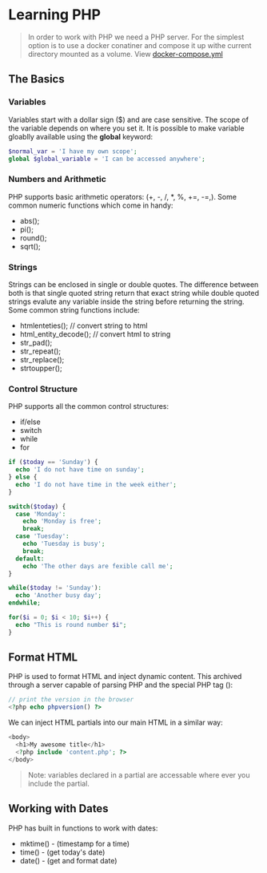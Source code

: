# Learning PHP

> In order to work with PHP we need a PHP server. For the simplest option is to
> use a docker conatiner and compose it up withe current directory mounted as
> a volume. View [docker-compose.yml](docker-compose.yml)

## The Basics

### Variables

Variables start with a dollar sign ($) and are case sensitive. The scope of the
variable depends on where you set it. It is possible to make variable gloablly
available using the **global** keyword:

```php
$normal_var = 'I have my own scope';
global $global_variable = 'I can be accessed anywhere';
```

### Numbers and Arithmetic

PHP supports basic arithmetic operators: (+, -, /, *, %, +=, -=,).
Some common numeric functions which come in handy:

- abs();
- pi();
- round();
- sqrt();

### Strings

Strings can be enclosed in single or double quotes. The difference between both
is that single quoted string return that exact string while double quoted
strings evalute any variable inside the string before returning the string.
Some common string functions include:

- htmlenteties(); // convert string to html
- html_entity_decode(); // convert html to string
- str_pad();
- str_repeat();
- str_replace();
- strtoupper();

### Control Structure

PHP supports all the common control structures:

- if/else
- switch
- while
- for

```php
if ($today == 'Sunday') {
  echo 'I do not have time on sunday';
} else {
  echo 'I do not have time in the week either';
}

switch($today) {
  case 'Monday':
    echo 'Monday is free';
    break;
  case 'Tuesday':
    echo 'Tuesday is busy';
    break;
  default:
    echo 'The other days are fexible call me';
}

while($today != 'Sunday'):
  echo 'Another busy day';
endwhile;

for($i = 0; $i < 10; $i++) {
  echo "This is round number $i";
}
```

## Format HTML

PHP is used to format HTML and inject dynamic content. This archived through a
server capable of parsing PHP and the special PHP tag
(**<?php code_goes_here ?>**):

```php
// print the version in the browser
<?php echo phpversion() ?>
```

We can inject HTML partials into our main HTML in a similar way:

```php
<body>
  <h1>My awesome title</h1>
  <?php include 'content.php'; ?>
</body>
```

> Note: variables declared in a partial are accessable where ever you include
> the partial.

## Working with Dates

PHP has built in functions to work with dates:

- mktime() - (timestamp for a time)
- time() - (get today's date)
- date() - (get and format date)